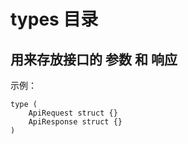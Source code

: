 # types 目录

## 用来存放接口的 参数 和 响应

示例：

```text
type (
    ApiRequest struct {}
    ApiResponse struct {}
)
```
